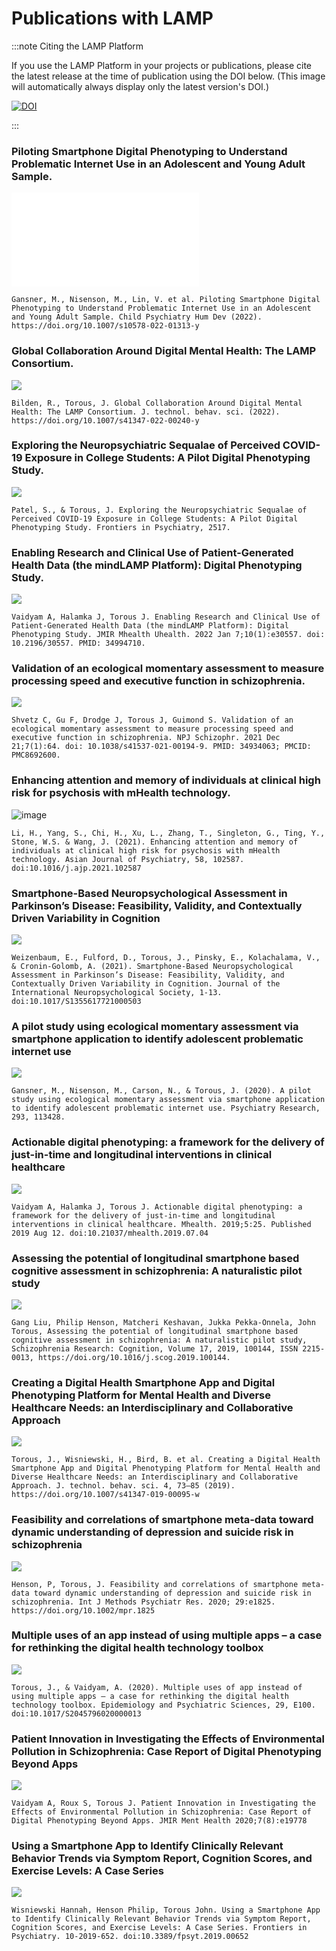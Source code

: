 # Publications with LAMP
 
:::note Citing the LAMP Platform

If you use the LAMP Platform in your projects or publications, please cite the latest release at the time of publication using the DOI below. (This image will automatically always display only the latest version's DOI.)

[![DOI](https://zenodo.org/badge/311382406.svg)](https://zenodo.org/badge/latestdoi/311382406)

:::

### Piloting Smartphone Digital Phenotyping to Understand Problematic Internet Use in an Adolescent and Young Adult Sample.

![assets/Springer.1.19.2022.png](assets/Springer.1.19.2022.pdf)

```
Gansner, M., Nisenson, M., Lin, V. et al. Piloting Smartphone Digital Phenotyping to Understand Problematic Internet Use in an Adolescent and Young Adult Sample. Child Psychiatry Hum Dev (2022). https://doi.org/10.1007/s10578-022-01313-y
```


### Global Collaboration Around Digital Mental Health: The LAMP Consortium.

[![](assets/1.18.22springer.png)](assets/1.18.22springer.pdf)

```
Bilden, R., Torous, J. Global Collaboration Around Digital Mental Health: The LAMP Consortium. J. technol. behav. sci. (2022). https://doi.org/10.1007/s41347-022-00240-y
```


### Exploring the Neuropsychiatric Sequalae of Perceived COVID-19 Exposure in College Students: A Pilot Digital Phenotyping Study.

[![](assets/covidpaperdocs.png)](assets/covidpaper.pdf)

```
Patel, S., & Torous, J. Exploring the Neuropsychiatric Sequalae of Perceived COVID-19 Exposure in College Students: A Pilot Digital Phenotyping Study. Frontiers in Psychiatry, 2517.
```


### Enabling Research and Clinical Use of Patient-Generated Health Data (the mindLAMP Platform): Digital Phenotyping Study.

[![](assets/jmir1.7.22.png)](assets/jmir1.7.22.pdf)

```
Vaidyam A, Halamka J, Torous J. Enabling Research and Clinical Use of Patient-Generated Health Data (the mindLAMP Platform): Digital Phenotyping Study. JMIR Mhealth Uhealth. 2022 Jan 7;10(1):e30557. doi: 10.2196/30557. PMID: 34994710.
```


### Validation of an ecological momentary assessment to measure processing speed and executive function in schizophrenia.

[![](assets/NPJ.Schiz.12.21.2021.png)](assets/NPJ.Schiz.12.21.2021.pdf)

```
Shvetz C, Gu F, Drodge J, Torous J, Guimond S. Validation of an ecological momentary assessment to measure processing speed and executive function in schizophrenia. NPJ Schizophr. 2021 Dec 21;7(1):64. doi: 10.1038/s41537-021-00194-9. PMID: 34934063; PMCID: PMC8692600.
```


### Enhancing attention and memory of individuals at clinical high risk for psychosis with mHealth technology.

![image](https://user-images.githubusercontent.com/86117379/130236989-b6265676-e77c-444b-9ded-91d78cbada66.png)

```
Li, H., Yang, S., Chi, H., Xu, L., Zhang, T., Singleton, G., Ting, Y., Stone, W.S. & Wang, J. (2021). Enhancing attention and memory of individuals at clinical high risk for psychosis with mHealth technology. Asian Journal of Psychiatry, 58, 102587. doi:10.1016/j.ajp.2021.102587
```


### Smartphone-Based Neuropsychological Assessment in Parkinson’s Disease: Feasibility, Validity, and Contextually Driven Variability in Cognition

[![](assets/weizenbaum_paper.jpg)](assets/Weizenbaum%20smartphone%20cognition%20PD%20JINS%20May%202021.pdf)

```
Weizenbaum, E., Fulford, D., Torous, J., Pinsky, E., Kolachalama, V., & Cronin-Golomb, A. (2021). Smartphone-Based Neuropsychological Assessment in Parkinson’s Disease: Feasibility, Validity, and Contextually Driven Variability in Cognition. Journal of the International Neuropsychological Society, 1-13. doi:10.1017/S1355617721000503
```

### A pilot study using ecological momentary assessment via smartphone application to identify adolescent problematic internet use

[![](assets/meredith2020.jpg)](assets/1-s2.0-S0165178120310313-main.pdf)

```
Gansner, M., Nisenson, M., Carson, N., & Torous, J. (2020). A pilot study using ecological momentary assessment via smartphone application to identify adolescent problematic internet use. Psychiatry Research, 293, 113428.
```

### Actionable digital phenotyping: a framework for the delivery of just-in-time and longitudinal interventions in clinical healthcare

[![](assets/actionable2020.png)](assets/mh-05-2019.07.04.pdf)

```
Vaidyam A, Halamka J, Torous J. Actionable digital phenotyping: a framework for the delivery of just-in-time and longitudinal interventions in clinical healthcare. Mhealth. 2019;5:25. Published 2019 Aug 12. doi:10.21037/mhealth.2019.07.04
```

### Assessing the potential of longitudinal smartphone based cognitive assessment in schizophrenia: A naturalistic pilot study

[![](assets/szresearch2019.png)](assets/1-s2.0-S2215001319300101-main.pdf)

```
Gang Liu, Philip Henson, Matcheri Keshavan, Jukka Pekka-Onnela, John Torous, Assessing the potential of longitudinal smartphone based cognitive assessment in schizophrenia: A naturalistic pilot study, Schizophrenia Research: Cognition, Volume 17, 2019, 100144, ISSN 2215-0013, https://doi.org/10.1016/j.scog.2019.100144.
```

### Creating a Digital Health Smartphone App and Digital Phenotyping Platform for Mental Health and Diverse Healthcare Needs: an Interdisciplinary and Collaborative Approach

[![](assets/jtibs2019.png)](assets/Torous2019_Article_CreatingADigitalHealthSmartpho.pdf)

```
Torous, J., Wisniewski, H., Bird, B. et al. Creating a Digital Health Smartphone App and Digital Phenotyping Platform for Mental Health and Diverse Healthcare Needs: an Interdisciplinary and Collaborative Approach. J. technol. behav. sci. 4, 73–85 (2019). https://doi.org/10.1007/s41347-019-00095-w
```

### Feasibility and correlations of smartphone meta‐data toward dynamic understanding of depression and suicide risk in schizophrenia

[![](assets/wiley2020.png)](assets/mpr.1825.pdf)

```
Henson, P, Torous, J. Feasibility and correlations of smartphone meta‐data toward dynamic understanding of depression and suicide risk in schizophrenia. Int J Methods Psychiatr Res. 2020; 29:e1825. https://doi.org/10.1002/mpr.1825
```

### Multiple uses of an app instead of using multiple apps – a case for rethinking the digital health technology toolbox

[![](assets/epidemiology2019.png)](assets/multiple_uses_of_app_instead_of_using_multiple_apps_a_case_for_rethinking_the_digital_health_technology_toolbox.pdf)

```
Torous, J., & Vaidyam, A. (2020). Multiple uses of app instead of using multiple apps – a case for rethinking the digital health technology toolbox. Epidemiology and Psychiatric Sciences, 29, E100. doi:10.1017/S2045796020000013
```

### Patient Innovation in Investigating the Effects of Environmental Pollution in Schizophrenia: Case Report of Digital Phenotyping Beyond Apps

[![](assets/jmir2020.png)](assets/pdf.pdf)

```
Vaidyam A, Roux S, Torous J. Patient Innovation in Investigating the Effects of Environmental Pollution in Schizophrenia: Case Report of Digital Phenotyping Beyond Apps. JMIR Ment Health 2020;7(8):e19778
```

### Using a Smartphone App to Identify Clinically Relevant Behavior Trends via Symptom Report, Cognition Scores, and Exercise Levels: A Case Series

[![](assets/frontiers2019.png)](assets/fpsyt-10-00652.pdf)

```
Wisniewski Hannah, Henson Philip, Torous John. Using a Smartphone App to Identify Clinically Relevant Behavior Trends via Symptom Report, Cognition Scores, and Exercise Levels: A Case Series. Frontiers in Psychiatry. 10-2019-652. doi:10.3389/fpsyt.2019.00652
```


